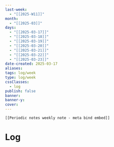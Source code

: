 ```yaml
---
last-week: 
  - "[[2025-W11]]"
month: 
  - "[[2025-03]]"
days: 
  - "[[2025-03-17]]"
  - "[[2025-03-18]]"
  - "[[2025-03-19]]"
  - "[[2025-03-20]]"
  - "[[2025-03-21]]"
  - "[[2025-03-22]]"
  - "[[2025-03-23]]"
date-created: 2025-03-17
aliases: 
tags: log/week
type: log/week
cssClasses:
  - log
publish: false
banner: 
banner-y: 
cover: 
---
```


```meta-bind-embed
[[Periodic notes weekly note - meta bind embed]]
```

# Log